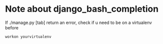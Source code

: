 # Note about django_bash_completion

If ./manage.py [tab] return an error, check if u need to be on a virtualenv before

    workon yourvirtualenv

